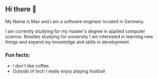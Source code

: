 ## Hi there 👋

My Name is Max and I am a software engineer located in Germany.

I am currently studying for my master's degree in applied computer science.
Besides studying for university I am interested in learning new things and expand my knowledge and skills in development.

### Fun facts:
- I don't like coffee.
- Outside of tech I really enjoy playing football

<!--
**maxrbr/maxrbr** is a ✨ _special_ ✨ repository because its `README.md` (this file) appears on your GitHub profile.

Here are some ideas to get you started:

- 🔭 I’m currently working on ...
- 🌱 I’m currently learning ...
- 👯 I’m looking to collaborate on ...
- 🤔 I’m looking for help with ...
- 💬 Ask me about ...
- 📫 How to reach me: ...
- 😄 Pronouns: ...
- ⚡ Fun fact: ...
-->
